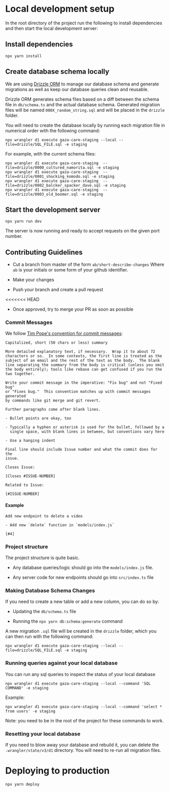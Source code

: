 # Local development setup

In the root directory of the project run the following to install dependencies
and then start the local development server:

## Install dependencies
```
npx yarn install
```

## Create database schema locally

We are using [Drizzle ORM](https://orm.drizzle.team/docs/overview) to manage 
our database schema and generate migrations as well as keep our database queries 
clean and reusable.

Drizzle ORM generates schema files based on a diff between the schema file in `db/schema.ts` and the actual database schema. Generated migration files will be named
`000X_random_string.sql` and will be placed in the `drizzle` folder.

You will need to create the database locally by running each migration file 
in numerical order with the following command:
```
npx wrangler d1 execute gaza-care-staging --local --file=drizzle/SQL_FILE.sql -e staging
```

For example, with the current schema files:

```
npx wrangler d1 execute gaza-care-staging  --file=drizzle/0000_cultured_namorita.sql -e staging
npx wrangler d1 execute gaza-care-staging  --file=drizzle/0001_shocking_komodo.sql -e staging
npx wrangler d1 execute gaza-care-staging  --file=drizzle/0002_balcker_spacker_dave.sql -e staging
npx wrangler d1 execute gaza-care-staging  --file=drizzle/0003_old_boomer.sql -e staging
```

## Start the development server
```
npx yarn run dev
```

The server is now running and ready to accept requests on the given
port number.

## Contributing Guidelines

- Cut a branch from master of the form `ab/short-describe-changes`
  Where `ab` is your initials or some form of your github identifier.

- Make your changes

- Push your branch and create a pull request

<<<<<<< HEAD
- Once approved, try to merge your PR as soon as possible

### Commit Messages

We follow [Tim Pope's convention for commit messages](https://tbaggery.com/2008/04/19/a-note-about-git-commit-messages.html):

```
Capitalized, short (50 chars or less) summary

More detailed explanatory text, if necessary.  Wrap it to about 72
characters or so.  In some contexts, the first line is treated as the
subject of an email and the rest of the text as the body.  The blank
line separating the summary from the body is critical (unless you omit
the body entirely); tools like rebase can get confused if you run the
two together.

Write your commit message in the imperative: "Fix bug" and not "Fixed bug"
or "Fixes bug."  This convention matches up with commit messages generated
by commands like git merge and git revert.

Further paragraphs come after blank lines.

- Bullet points are okay, too

- Typically a hyphen or asterisk is used for the bullet, followed by a
  single space, with blank lines in between, but conventions vary here

- Use a hanging indent

Final line should include Issue number and what the commit does for the
issue.

Closes Issue:

[Closes #ISSUE-NUMBER]

Related to Issue:

[#ISSUE-NUMBER]
```

#### Example

```
Add new endpoint to delete a video

- Add new `delete` function in `models/index.js`

[#4]
```

### Project structure

The project structure is quite basic. 

- Any database queries/logic should go into the `models/index.js` file.

- Any server code for new endpoints should go into `src/index.ts` file

### Making Database Schema Changes

If you need to create a new table or add a new column, you can do
so by:

- Updating the `db/schema.ts` file

- Running the `npx yarn db:schema:generate` command

A new migration `.sql` file will be created in the `drizzle` folder,
which you can then run with the following command:

```
npx wrangler d1 execute gaza-care-staging --local --file=drizzle/SQL_FILE.sql -e staging
```

### Running queries against your local database

You can run any sql queries to inspect the status of your local database

```
npx wrangler d1 execute gaza-care-staging --local --command 'SQL COMMAND' -e staging
```

Example:

```
npx wrangler d1 execute gaza-care-staging --local --command 'select * from users' -e staging
```

Note: you need to be in the root of the project for these commands
to work.


### Resetting your local database

If you need to blow away your database and rebuild it, you can 
delete the `.wrangler/state/v3/d1` directory. You will need to
re-run all migration files.


# Deploying to production
```
npx yarn deploy
```

